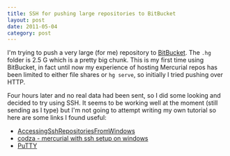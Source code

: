 ```yaml
---
title: SSH for pushing large repositories to BitBucket
layout: post
date: 2011-05-04
category: post
---
```


I'm trying to push a very large (for me) repository to [BitBucket][1]. The `.hg` folder is 2.5 G which is a pretty big chunk. This is my first time using BitBucket, in fact until now my experience of hosting Mercurial repos has been limited to either file shares or `hg serve`, so initially I tried pushing over HTTP.

Four hours later and no real data had been sent, so I did some looking and decided to try using SSH. It seems to be working well at the moment (still sending as I type) but I'm not going to attempt writing my own tutorial so here are some links I found useful:

- [AccessingSshRepositoriesFromWindows][2]
- [codza - mercurial with ssh setup on windows][3]
- [PuTTY][4]

[1]: http://bitbucket.org
[2]: http://mercurial.selenic.com/wiki/AccessingSshRepositoriesFromWindows
[3]: http://www.codza.com/mercurial-with-ssh-setup-on-windows
[4]: http://www.chiark.greenend.org.uk/~sgtatham/putty/download.html
